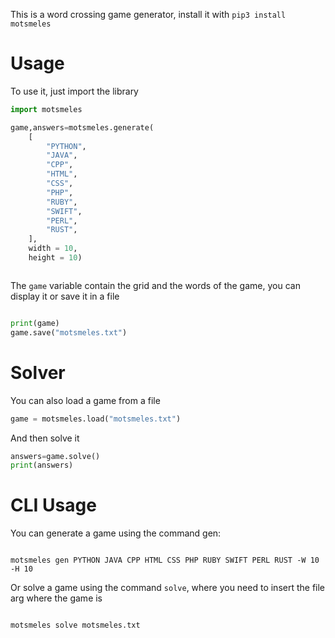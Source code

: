 This is a word crossing game generator, install it with `pip3 install motsmeles`

# Usage

To use it, just import the library

```python
import motsmeles

game,answers=motsmeles.generate(
    [
        "PYTHON",
        "JAVA",
        "CPP",
        "HTML",
        "CSS",
        "PHP",
        "RUBY",
        "SWIFT",
        "PERL",
        "RUST",
    ],
    width = 10, 
    height = 10)



```

The `game` variable contain the grid and the words of the game, you can display it or save it in a file

```python

print(game)
game.save("motsmeles.txt")
```

# Solver

You can also load a game from a file

```python
game = motsmeles.load("motsmeles.txt")
```

And then solve it

```python
answers=game.solve()
print(answers)
```

# CLI Usage

You can generate a game using the command gen:

```

motsmeles gen PYTHON JAVA CPP HTML CSS PHP RUBY SWIFT PERL RUST -W 10 -H 10
```

Or solve a game using the command `solve`, where you need to insert the file arg where the game is

```

motsmeles solve motsmeles.txt
```
